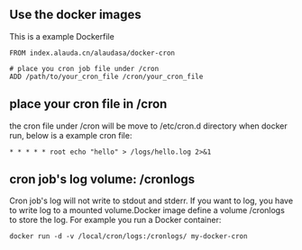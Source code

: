 ## Use the docker images

This is a example Dockerfile
```
FROM index.alauda.cn/alaudasa/docker-cron

# place you cron job file under /cron
ADD /path/to/your_cron_file /cron/your_cron_file
```

## place your cron file in /cron
the cron file under /cron will be move to /etc/cron.d directory when docker run, below is a example cron file:
```
* * * * * root echo "hello" > /logs/hello.log 2>&1
```

## cron job's log volume: /cronlogs
Cron job's log will not write to stdout and stderr. If you want to log, you have to write log to a mounted volume.Docker image define a volume /cronlogs to store the log. For example you run a Docker container:

```
docker run -d -v /local/cron/logs:/cronlogs/ my-docker-cron
```

